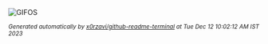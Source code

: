 <picture>
    <source media="(prefers-color-scheme: dark)" srcset="https://i.ibb.co/8gnwNSh/output-gif.gif">
    <source media="(prefers-color-scheme: light)" srcset="https://i.ibb.co/8gnwNSh/output-gif.gif">
    <img alt="GIFOS" src="https://i.ibb.co/8gnwNSh/output-gif.gif">
</picture>

<sub><i>Generated automatically by [x0rzavi/github-readme-terminal](https://github.com/x0rzavi/github-readme-terminal) at Tue Dec 12 10:02:12 AM IST 2023</i></sub>
